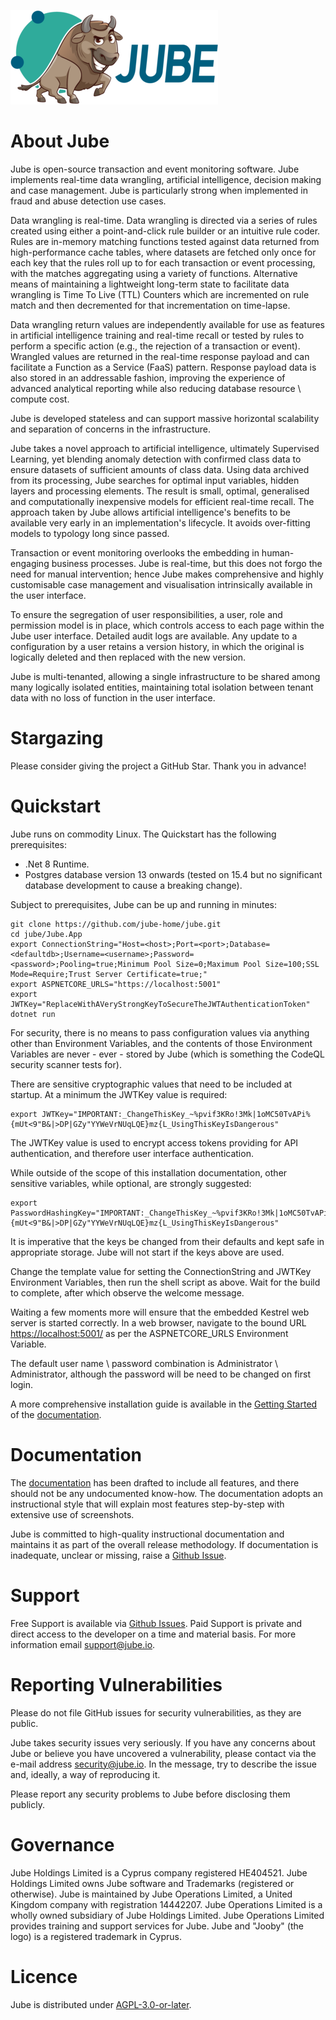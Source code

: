 ![Image](logo.png)

# About Jube

Jube is open-source transaction and event monitoring software. Jube implements real-time data wrangling, artificial intelligence, decision making and case management. Jube is particularly strong when implemented in fraud and abuse detection use cases.

Data wrangling is real-time. Data wrangling is directed via a series of rules created using either a point-and-click rule builder or an intuitive rule coder. Rules are in-memory matching functions tested against data returned from high-performance cache tables, where datasets are fetched only once for each key that the rules roll up to for each transaction or event processing, with the matches aggregating using a variety of functions. Alternative means of maintaining a lightweight long-term state to facilitate data wrangling is Time To Live (TTL) Counters which are incremented on rule match and then decremented for that incrementation on time-lapse.

Data wrangling return values are independently available for use as features in artificial intelligence training and real-time recall or tested by rules to perform a specific action (e.g., the rejection of a transaction or event). Wrangled values are returned in the real-time response payload and can facilitate a Function as a Service (FaaS) pattern. Response payload data is also stored in an addressable fashion, improving the experience of advanced analytical reporting while also reducing database resource \ compute cost.

Jube is developed stateless and can support massive horizontal scalability and separation of concerns in the infrastructure.

Jube takes a novel approach to artificial intelligence, ultimately Supervised Learning, yet blending anomaly detection with confirmed class data to ensure datasets of sufficient amounts of class data. Using data archived from its processing, Jube searches for optimal input variables, hidden layers and processing elements. The result is small, optimal, generalised and computationally inexpensive models for efficient real-time recall. The approach taken by Jube allows artificial intelligence's benefits to be available very early in an implementation's lifecycle. It avoids over-fitting models to typology long since passed.

Transaction or event monitoring overlooks the embedding in human-engaging business processes. Jube is real-time, but this does not forgo the need for manual intervention; hence Jube makes comprehensive and highly customisable case management and visualisation intrinsically available in the user interface.

To ensure the segregation of user responsibilities, a user, role and permission model is in place, which controls access to each page within the Jube user interface. Detailed audit logs are available. Any update to a configuration by a user retains a version history,  in which the original is logically deleted and then replaced with the new version.

Jube is multi-tenanted,  allowing a single infrastructure to be shared among many logically isolated entities, maintaining total isolation between tenant data with no loss of function in the user interface.

# Stargazing
Please consider giving the project a GitHub Star.  Thank you in advance!

# Quickstart
Jube runs on commodity Linux. The Quickstart has the following prerequisites:

* .Net 8 Runtime.
* Postgres database version 13 onwards (tested on 15.4 but no significant database development to cause a breaking change).

Subject to prerequisites, Jube can be up and running in minutes:

```shell
git clone https://github.com/jube-home/jube.git
cd jube/Jube.App
export ConnectionString="Host=<host>;Port=<port>;Database=<defaultdb>;Username=<username>;Password=<password>;Pooling=true;Minimum Pool Size=0;Maximum Pool Size=100;SSL Mode=Require;Trust Server Certificate=true;"
export ASPNETCORE_URLS="https://localhost:5001"
export JWTKey="ReplaceWithAVeryStrongKeyToSecureTheJWTAuthenticationToken"
dotnet run
```

For security, there is no means to pass configuration values via anything other than Environment Variables,  and the contents of those Environment Variables are never - ever - stored by Jube (which is something the CodeQL security scanner tests for).  

There are sensitive cryptographic values that need to be included at startup. At a minimum the JWTKey value is required:

```shell
export JWTKey="IMPORTANT:_ChangeThisKey_~%pvif3KRo!3Mk|1oMC50TvAPi%{mUt<9"B&|>DP|GZy"YYWeVrNUqLQE}mz{L_UsingThisKeyIsDangerous"
```

The JWTKey value is used to encrypt access tokens providing for API authentication, and therefore user interface authentication.  

While outside of the scope of this installation documentation, other sensitive variables, while optional,  are strongly suggested:

```shell
export PasswordHashingKey="IMPORTANT:_ChangeThisKey_~%pvif3KRo!3Mk|1oMC50TvAPi%{mUt<9"B&|>DP|GZy"YYWeVrNUqLQE}mz{L_UsingThisKeyIsDangerous"
```

It is imperative that the keys be changed from their defaults and kept safe in appropriate storage.  Jube will not start if the keys above are used.

Change the template value for setting the ConnectionString and JWTKey Environment Variables, then run the shell script as above. Wait for the build to complete, after which observe the welcome message.

Waiting a few moments more will ensure that the embedded Kestrel web server is started correctly.  In a web browser, navigate to the bound URL [https://localhost:5001/](https://localhost:5001/) as per the ASPNETCORE_URLS Environment Variable.

The default user name \ password combination is Administrator \ Administrator,  although the password will be need to be changed on first login.

A more comprehensive installation guide is available in the [Getting Started](https://jube-home.github.io/jube/GettingStarted/) of the [documentation](https://jube-home.github.io/jube).

# Documentation
The [documentation](https://jube-home.github.io/jube) has been drafted to include all features, and there should not be any undocumented know-how.  The documentation adopts an instructional style that will explain most features step-by-step with extensive use of screenshots.  

Jube is committed to high-quality instructional documentation and maintains it as part of the overall release methodology.  If documentation is inadequate,  unclear or missing, raise a [Github Issue](https://github.com/jube-home/jube/issues).

# Support
Free Support is available via [Github Issues](https://github.com/jube-home/jube/issues). Paid Support is private and direct access to the developer on a time and material basis.  For more information email support@jube.io.

# Reporting Vulnerabilities

Please do not file GitHub issues for security vulnerabilities, as they are public.

Jube takes security issues very seriously. If you have any concerns about Jube or believe you have uncovered a vulnerability, please contact via the e-mail address security@jube.io. In the message, try to describe the issue and, ideally, a way of reproducing it.

Please report any security problems to Jube before disclosing them publicly.

# Governance
Jube Holdings Limited is a Cyprus company registered HE404521. Jube Holdings Limited owns Jube software and Trademarks (registered or otherwise). Jube is maintained by Jube Operations Limited, a United Kingdom company with registration 14442207. Jube Operations Limited is a wholly owned subsidiary of Jube Holdings Limited. Jube Operations Limited provides training and support services for Jube. Jube and "Jooby" (the logo) is a registered trademark in Cyprus. 

# Licence
Jube is distributed under [AGPL-3.0-or-later](https://www.gnu.org/licenses/agpl-3.0.txt).
